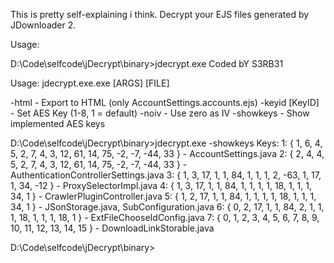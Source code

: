 This is pretty self-explaining i think. 
Decrypt your EJS files generated by JDownloader 2.

Usage:

D:\Code\selfcode\jDecrypt\binary>jdecrypt.exe
Coded bY S3RB31

Usage:          jdecrypt.exe.exe [ARGS] [FILE]

-html           - Export to HTML (only AccountSettings.accounts.ejs)
-keyid [KeyID]  - Set AES Key (1-8, 1 = default)
-noiv           - Use zero as IV
-showkeys       - Show implemented AES keys

D:\Code\selfcode\jDecrypt\binary>jdecrypt.exe -showkeys
Keys:
1: { 1, 6,  4, 5, 2,  7, 4, 3, 12, 61,  14, 75, -2, -7, -44,  33 } - AccountSettings.java
2: { 2, 4,  4, 5, 2,  7, 4, 3, 12, 61,  14, 75, -2, -7, -44,  33 } - AuthenticationControllerSettings.java
3: { 1, 3, 17, 1, 1, 84, 1, 1,  1,  2, -63,  1, 17,  1,  34, -12 } - ProxySelectorImpl.java
4: { 1, 3, 17, 1, 1, 84, 1, 1,  1,  1,  18,  1,  1,  1,  34,   1 } - CrawlerPluginController.java
5: { 1, 2, 17, 1, 1, 84, 1, 1,  1,  1,  18,  1,  1,  1,  34,   1 } - JSonStorage.java, SubConfiguration.java
6: { 0, 2, 17, 1, 1, 84, 2, 1,  1,  1,  18,  1,  1,  1,  18,   1 } - ExtFileChooseIdConfig.java
7: { 0, 1,  2, 3, 4,  5, 6, 7,  8,  9,  10, 11, 12, 13,  14,  15 } - DownloadLinkStorable.java

D:\Code\selfcode\jDecrypt\binary>